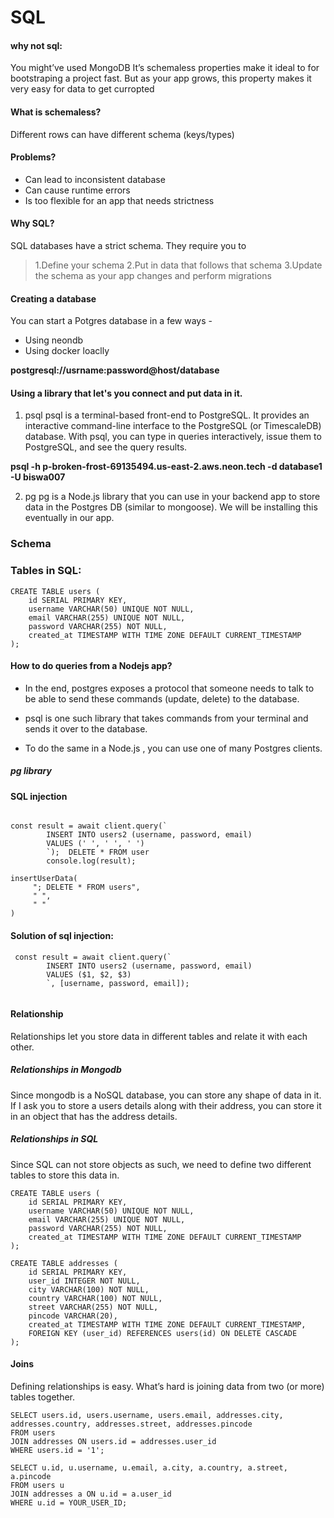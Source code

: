 # SQL

#### why not sql:

You might’ve used MongoDB 
It’s schemaless properties make it ideal to for bootstraping a project fast.
But as your app grows, this property makes it very easy for data to get curropted

#### What is schemaless?
Different rows can have different schema (keys/types)

#### Problems?
 - Can lead to inconsistent database
 - Can cause runtime errors 
 - Is too flexible for an app that needs strictness

#### Why SQL?
SQL databases have a strict schema. They require you to
>  1.Define your schema
>  2.Put in data that follows that schema
>  3.Update the schema as your app changes and perform  migrations

#### Creating a database
You can start a Potgres database in a few ways - 
 - Using neondb
 - Using docker loaclly

**postgresql://usrname:password@host/database**

#### Using a library that let's you connect and put data in it.

1. psql
psql is a terminal-based front-end to PostgreSQL. It provides an interactive command-line interface to the PostgreSQL (or TimescaleDB) database. With psql, you can type in queries interactively, issue them to PostgreSQL, and see the query results.

**psql -h p-broken-frost-69135494.us-east-2.aws.neon.tech -d database1 -U biswa007**

2. pg
pg is a Node.js library that you can use in your backend app to store data in the Postgres DB (similar to mongoose). We will be installing this eventually in our app.


### Schema
### Tables in SQL:
```
CREATE TABLE users (
    id SERIAL PRIMARY KEY,
    username VARCHAR(50) UNIQUE NOT NULL,
    email VARCHAR(255) UNIQUE NOT NULL,
    password VARCHAR(255) NOT NULL,
    created_at TIMESTAMP WITH TIME ZONE DEFAULT CURRENT_TIMESTAMP
);

```
#### How to do queries from a Nodejs app?

 - In the end, postgres exposes a protocol that someone needs to talk to be able to send these commands (update, delete) to the database.

 - psql  is one such library that takes commands from your terminal and sends it over to the database.

 - To do the same in a Node.js , you can use one of many Postgres clients.

##### pg library

#### SQL injection
```

const result = await client.query(`
        INSERT INTO users2 (username, password, email)
        VALUES (' ', ' ', ' ')
        `);  DELETE * FROM user
        console.log(result);       

insertUserData(
     "; DELETE * FROM users",
     " ",
     " "
)
```

#### Solution of sql injection:

```
 const result = await client.query(`
        INSERT INTO users2 (username, password, email)
        VALUES ($1, $2, $3)
        `, [username, password, email]);


```

#### Relationship  

Relationships let you store data in different tables and relate it with each other.

##### Relationships in Mongodb
Since mongodb is a NoSQL database, you can store any shape of data in it. 
If I ask you to store a users details along with their address, you can store it in an object that has the address details.

##### Relationships in SQL
Since SQL can not store objects as such, we need to define two different tables to store this data in.

```
CREATE TABLE users (
    id SERIAL PRIMARY KEY,
    username VARCHAR(50) UNIQUE NOT NULL,
    email VARCHAR(255) UNIQUE NOT NULL,
    password VARCHAR(255) NOT NULL,
    created_at TIMESTAMP WITH TIME ZONE DEFAULT CURRENT_TIMESTAMP
);

CREATE TABLE addresses (
    id SERIAL PRIMARY KEY,
    user_id INTEGER NOT NULL,
    city VARCHAR(100) NOT NULL,
    country VARCHAR(100) NOT NULL,
    street VARCHAR(255) NOT NULL,
    pincode VARCHAR(20),
    created_at TIMESTAMP WITH TIME ZONE DEFAULT CURRENT_TIMESTAMP,
    FOREIGN KEY (user_id) REFERENCES users(id) ON DELETE CASCADE
);

```

#### Joins

Defining relationships is easy.
What’s hard is joining  data from two (or more) tables together.

```
SELECT users.id, users.username, users.email, addresses.city, addresses.country, addresses.street, addresses.pincode
FROM users
JOIN addresses ON users.id = addresses.user_id
WHERE users.id = '1';

```

```
SELECT u.id, u.username, u.email, a.city, a.country, a.street, a.pincode
FROM users u
JOIN addresses a ON u.id = a.user_id
WHERE u.id = YOUR_USER_ID;

```